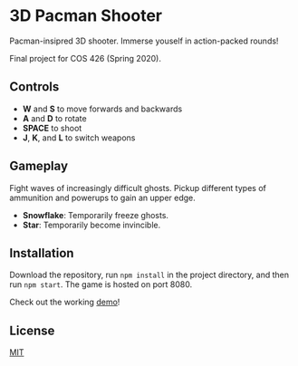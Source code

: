 # 3D Pacman Shooter

Pacman-insipred 3D shooter. Immerse youself in action-packed rounds!

Final project for COS 426 (Spring 2020).

## Controls
* **W** and **S** to move forwards and backwards
* **A** and **D** to rotate
* **SPACE** to shoot
* **J**, **K**, and **L** to switch weapons

## Gameplay
Fight waves of increasingly difficult ghosts. Pickup different types of ammunition
and powerups to gain an upper edge.

* **Snowflake**: Temporarily freeze ghosts.
* **Star**: Temporarily become invincible.

## Installation
Download the repository, run `npm install` in the project directory, and then
run `npm start`. The game is hosted on port 8080.

Check out the working [demo](http://michaelf49.github.io/Pacman3D/)!

## License
[MIT](./LICENSE)
